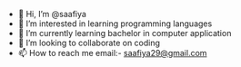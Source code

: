 - 👋 Hi, I’m @saafiya
- 👀 I’m interested in learning programming languages
- 🌱 I’m currently learning bachelor in computer application
- 💞️ I’m looking to collaborate on coding
- 📫 How to reach me email:- saafiya29@gmail.com

<!---
saafiya/saafiya is a ✨ special ✨ repository because its `README.md` (this file) appears on your GitHub profile.
You can click the Preview link to take a look at your changes.
--->
